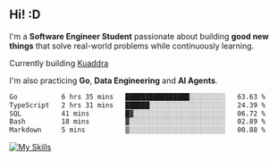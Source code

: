 ## Hi! :D

I'm a **Software Engineer Student** passionate about building **good new things** that solve real-world problems while continuously learning.

Currently building [Kuaddra](https://kuaddra.com)

I'm also practicing **Go**, **Data Engineering** and **AI Agents**.

<!--START_SECTION:waka-->

```txt
Go           6 hrs 35 mins   ████████████████░░░░░░░░░   63.63 %
TypeScript   2 hrs 31 mins   ██████░░░░░░░░░░░░░░░░░░░   24.39 %
SQL          41 mins         █▓░░░░░░░░░░░░░░░░░░░░░░░   06.72 %
Bash         18 mins         ▓░░░░░░░░░░░░░░░░░░░░░░░░   02.89 %
Markdown     5 mins          ▒░░░░░░░░░░░░░░░░░░░░░░░░   00.88 %
```

<!--END_SECTION:waka-->
[![My Skills](https://skillicons.dev/icons?i=py,go,java,aws,js,docker,linux)](https://skillicons.dev)
